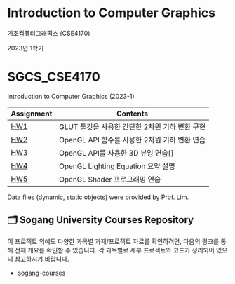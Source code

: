 # Introduction to Computer Graphics

기초컴퓨터그래픽스 (CSE4170)

2023년 1학기



# SGCS_CSE4170

Introduction to Computer Graphics (2023-1)

| Assignment            | Contents                                       |
| --------------------- | ---------------------------------------------- |
| [HW1](/HW1_S20191559) | GLUT 툴킷을 사용한 간단한 2차원 기하 변환 구현 |
| [HW2](HW2_S20191559)  | OpenGL API 함수를 사용한 2차원 기하 변환 연습  |
| [HW3](HW3_S20191559)  | OpenGL API를 사용한 3D 뷰잉 연습[]             |
| [HW4](HW4_S20191559)  | OpenGL Lighting Equation 요약 설명             |
| [HW5](HW5_S20191559)  | OpenGL Shader 프로그래밍 연습                  |

Data files (dynamic, static objects) were provided by Prof. Lim. 

## 🗂️ Sogang University Courses Repository

이 프로젝트 외에도 다양한 과목별 과제/프로젝트 자료를 확인하려면, 다음의 링크를 통해 전체 개요를 확인할 수 있습니다. 각 과목별로 세부 프로젝트와 코드가 정리되어 있으니 참고하시기 바랍니다.

- [sogang-courses](https://github.com/kevink1113/sogang-univ-courses)
